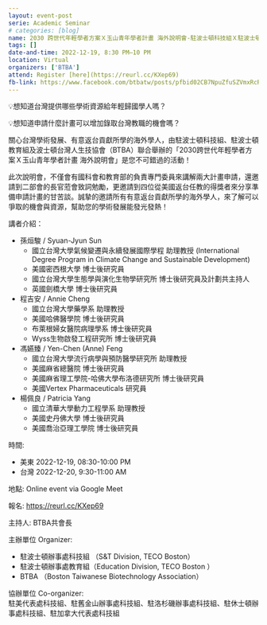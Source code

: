 ```yaml
---
layout: event-post
serie: Academic Seminar
# categories: [blog]
name: 2030 跨世代年輕學者方案Ｘ玉山青年學者計畫 海外說明會-駐波士頓科技組Ｘ駐波士頓教育組ＸBTBA
tags: []
date-and-time: 2022-12-19, 8:30 PM–10 PM
location: Virtual
organizers: ['BTBA']
attend: Register [here](https://reurl.cc/KXep69)
fb-link: https://www.facebook.com/btbatw/posts/pfbid02CB7NpuZfuSZVmxRcRgjcfGvAYGecXD2ePipcL1CjSwPLATmsBhLFF8qYnYmd6h4Zl
---
```


💡想知道台灣提供哪些學術資源給年輕歸國學人嗎？

💡想知道申請什麼計畫可以增加錄取台灣教職的機會嗎？

關心台灣學術發展、有意返台貢獻所學的海外學人，由駐波士頓科技組、駐波士頓教育組及波士頓台灣人生技協會（BTBA）聯合舉辦的「2030跨世代年輕學者方案Ｘ玉山青年學者計畫 海外說明會」是您不可錯過的活動！

此次說明會，不僅會有國科會和教育部的負責專門委員來講解兩大計畫申請，還邀請到二部會的長官蒞會致詞勉勵，更邀請到四位從美國返台任教的得獎者來分享準備申請計畫的甘苦談。誠摯的邀請所有有意返台貢獻所學的海外學人，來了解可以爭取的機會與資源，幫助您的學術發展能發光發熱！

講者介紹：

- 孫烜駿 / Syuan-Jyun Sun
    - 國立台灣大學氣候變遷與永續發展國際學程 助理教授 (International Degree Program in Climate Change and Sustainable Development)
    - 美國密西根大學 博士後研究員
    - 國立台灣大學生態學與演化生物學研究所 博士後研究員及計劃共主持人
    - 英國劍橋大學 博士後研究員
- 程吉安 / Annie Cheng
    - 國立台灣大學藥學系 助理教授
    - 美國哈佛醫學院 博士後研究員
    - 布萊根婦女醫院病理學系 博士後研究員
    - Wyss生物啟發工程研究所 博士後研究員
- 馮嬿臻 / Yen-Chen (Anne) Feng
    - 國立台灣大學流行病學與預防醫學研究所 助理教授
    - 美國麻省總醫院 博士後研究員
    - 美國麻省理工學院-哈佛大學布洛德研究所 博士後研究員
    - 美國Vertex Pharmaceuticals 研究員
- 楊佩良 / Patricia Yang
    - 國立清華大學動力工程學系 助理教授
    - 美國史丹佛大學 博士後研究員
    - 美國喬治亞理工學院 博士後研究員

時間:

- 美東 2022-12-19, 08:30-10:00 PM
- 台灣 2022-12-20, 9:30-11:00 AM

地點: Online event via Google Meet

報名: https://reurl.cc/KXep69

主持人: BTBA共會長

主辦單位 Organizer:
- 駐波士頓辦事處科技組 （S&T Division, TECO Boston）
- 駐波士頓辦事處教育組（Education Division, TECO Boston ）
- BTBA （Boston Taiwanese Biotechnology Association）

協辦單位 Co-organizer:<br>
駐美代表處科技組、駐舊金山辦事處科技組、駐洛杉磯辦事處科技組、駐休士頓辦事處科技組、駐加拿大代表處科技組
